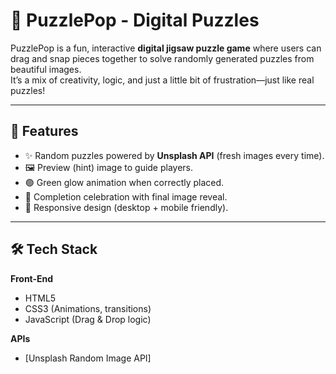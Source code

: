 # 🧩 PuzzlePop - Digital Puzzles  

PuzzlePop is a fun, interactive **digital jigsaw puzzle game** where users can drag and snap pieces together to solve randomly generated puzzles from beautiful images.  
It’s a mix of creativity, logic, and just a little bit of frustration—just like real puzzles!  

---

## 🎯 Features  

- ✨ Random puzzles powered by **Unsplash API** (fresh images every time).  
- 🖼️ Preview (hint) image to guide players.  
- 🟢 Green glow animation when correctly placed.  
- 🎉 Completion celebration with final image reveal.  
- 📱 Responsive design (desktop + mobile friendly).  

---

## 🛠️ Tech Stack  

**Front-End**  
- HTML5  
- CSS3 (Animations, transitions)  
- JavaScript (Drag & Drop logic)  

**APIs**  
- [Unsplash Random Image API]
